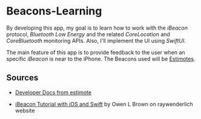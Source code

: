 # Beacons-Learning

By developing this app, my goal is to learn how to work with the *iBeacon* protocol, *Bluetooth Low Energy* and the related *CoreLocation* and *CoreBluetooth* monitoring APIs. Also, I'll implement the UI using *SwiftUI*.

The main feature of this app is to provide feedback to the user when an specific *iBeacon* is near to the iPhone. The Beacons used will be [Estimotes](https://estimote.com/).

## Sources

* [Developer Docs from estimote](https://developer.estimote.com/ibeacon/)

* [iBeacon Tutorial with iOS and Swift](https://www.raywenderlich.com/632-ibeacon-tutorial-with-ios-and-swift) by Owen L Brown on raywenderlich website